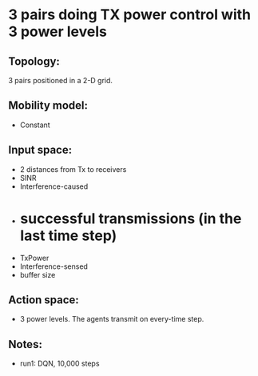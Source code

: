 # 3 pairs doing TX power control with 3 power levels 

## Topology:
3 pairs positioned in a 2-D grid.
  
## Mobility model:
  - Constant

## Input space: 
  - 2 distances from Tx to receivers
  - SINR
  - Interference-caused
  - # successful transmissions (in the last time step) 
  - TxPower
  - Interference-sensed
  - buffer size

## Action space:  
  - 3 power levels. The agents transmit on every-time step.

## Notes:
  - run1: DQN, 10,000 steps

